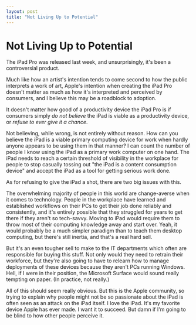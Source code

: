 ```yaml
---
layout: post
title: "Not Living Up to Potential"
---
```

# Not Living Up to Potential

The iPad Pro was released last week, and unsurprisingly, it's been a controversial product.

Much like how an artist's intention tends to come second to how the public interprets a work of art, Apple's intention when creating the iPad Pro doesn't matter as much as how it's interpreted and perceived by consumers, and I believe this may be a roadblock to adoption.

It doesn't matter how good of a productivity device the iPad Pro is if consumers simply *do not believe* the iPad is viable as a productivity device, or *refuse to ever give it a chance*.

Not believing, while wrong, is not entirely without reason. How can you believe the iPad is a viable primary computing device for work when hardly anyone appears to be using them in that manner? I can count the number of people I know using the iPad as a primary work computer on one hand. The iPad needs to reach a certain threshold of visibility in the workplace for people to stop casually tossing out "the iPad is a content consumption device" and accept the iPad as a tool for getting serious work done.

As for refusing to give the iPad a shot, there are two big issues with this.

The overwhelming majority of people in this world are change-averse when it comes to technology. People in the workplace have learned and established workflows on their PCs to get their job done reliably and consistently, and it's entirely possible that they struggled for years to get there if they aren't so tech-savvy. Moving to iPad would require them to throw most of their computing knowledge away and start over. Yeah, it would probably be a much simpler paradigm than to teach them desktop computing, but there's still inertia, and that's a real hard sell.

But it's an even tougher sell to make to the IT departments which often are responsible for buying this stuff. Not only would they need to retrain their workforce, but they're also going to have to relearn how to manage deployments of these devices because they aren't PCs running Windows. Hell, if I were in their position, the Microsoft Surface would sound really tempting on paper. (In practice, not really.)

All of this should seem really obvious. But this is the Apple community, so trying to explain why people might not be so passionate about the iPad is often seen as an attack on the iPad itself. I love the iPad. It's my favorite device Apple has ever made. I want it to succeed. But damn if I'm going to be blind to how other people perceive it.
